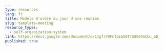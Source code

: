 ```yaml
---
type: resources
lang: fr
title: Modèle d'ordre du jour d'une réunion
slug: template-meeting
resource_types:
  - self-organization-system
link: https://docs.google.com/document/d/1IgfrPOFnlbLb56T7GdQO7mCCu_aD_XJ2pkuErTyBIF4/edit?usp=sharing
published: true
---
```

